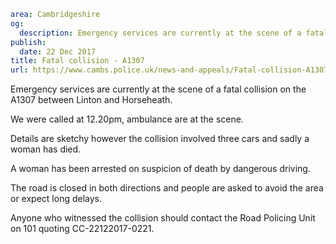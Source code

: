 ```yaml
area: Cambridgeshire
og:
  description: Emergency services are currently at the scene of a fatal collision on the A1307 between Linton and Horseheath.
publish:
  date: 22 Dec 2017
title: Fatal collision - A1307
url: https://www.cambs.police.uk/news-and-appeals/Fatal-collision-A1307
```

Emergency services are currently at the scene of a fatal collision on the A1307 between Linton and Horseheath.

We were called at 12.20pm, ambulance are at the scene.

Details are sketchy however the collision involved three cars and sadly a woman has died.

A woman has been arrested on suspicion of death by dangerous driving.

The road is closed in both directions and people are asked to avoid the area or expect long delays.

Anyone who witnessed the collision should contact the Road Policing Unit on 101 quoting CC-22122017-0221.
